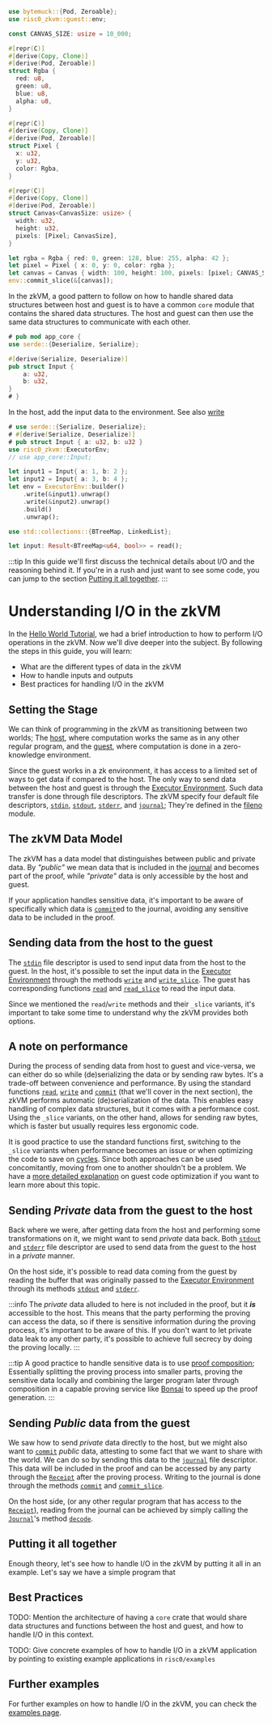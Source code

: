  ```rust no_run
 use bytemuck::{Pod, Zeroable};
 use risc0_zkvm::guest::env;

 const CANVAS_SIZE: usize = 10_000;

 #[repr(C)]
 #[derive(Copy, Clone)]
 #[derive(Pod, Zeroable)]
 struct Rgba {
   red: u8,
   green: u8,
   blue: u8,
   alpha: u8,
 }

 #[repr(C)]
 #[derive(Copy, Clone)]
 #[derive(Pod, Zeroable)]
 struct Pixel {
   x: u32,
   y: u32,
   color: Rgba,
 }

 #[repr(C)]
 #[derive(Copy, Clone)]
 #[derive(Pod, Zeroable)]
 struct Canvas<CanvasSize: usize> {
   width: u32,
   height: u32,
   pixels: [Pixel; CanvasSize],
 }

 let rgba = Rgba { red: 0, green: 128, blue: 255, alpha: 42 };
 let pixel = Pixel { x: 0, y: 0, color: rgba };
 let canvas = Canvas { width: 100, height: 100, pixels: [pixel; CANVAS_SIZE] };
 env::commit_slice(&[canvas]);
 ```

In the zkVM, a good pattern to follow on how to handle shared data
structures between host and guest is to have a common `core` module that
contains the shared data structures. The host and guest can then use the
same data structures to communicate with each other.

```rust no_run title="core/src/lib.rs"
# pub mod app_core {
use serde::{Deserialize, Serialize};

#[derive(Serialize, Deserialize)]
pub struct Input {
    a: u32,
    b: u32,
}
# }
```

In the host, add the input data to the environment.
See also [write][source-env::write]

```rust no_run title="src/main.rs"
# use serde::{Serialize, Deserialize};
# #[derive(Serialize, Deserialize)]
# pub struct Input { a: u32, b: u32 }
use risc0_zkvm::ExecutorEnv;
// use app_core::Input;

let input1 = Input{ a: 1, b: 2 };
let input2 = Input{ a: 3, b: 4 };
let env = ExecutorEnv::builder()
    .write(&input1).unwrap()
    .write(&input2).unwrap()
    .build()
    .unwrap();
```

```rust no_run title="methods/guest/src/main.rs"
use std::collections::{BTreeMap, LinkedList};

let input: Result<BTreeMap<u64, bool>> = read();
```

:::tip
In this guide we'll first discuss the technical details about I/O and the
reasoning behind it. If you're in a rush and just want to see some code, you can
jump to the section [Putting it all together].
:::

# Understanding I/O in the zkVM

In the [Hello World Tutorial][docs-hello-world], we had a brief introduction to
how to perform I/O operations in the zkVM. Now we'll dive deeper into the subject.
By following the steps in this guide, you will learn:

- What are the different types of data in the zkVM
- How to handle inputs and outputs
- Best practices for handling I/O in the zkVM

## Setting the Stage

We can think of programming in the zkVM as transitioning between two worlds; The
[host], where computation works the same as in any other regular program, and
the [guest], where computation is done in a zero-knowledge environment.

Since the guest works in a zk environment, it has access to a limited set of
ways to get data if compared to the host.
The only way to send data between the host and guest is through the
[Executor Environment][source-executor-env].
Such data transfer is done through file descriptors.
The zkVM specify four default file descriptors, [`stdin`][stdin],
[`stdout`][stdout], [`stderr`][stderr], and [`journal`][journal];
They're defined in the [fileno][source-fileno] module.

## The zkVM Data Model

The zkVM has a data model that distinguishes between public and private data.
By _"public"_ we mean data that is included in the [journal][term-journal] and
becomes part of the proof, while _"private"_ data is only accessible by the host
and guest.

If your application handles sensitive data, it's important to be aware of
specifically which data is [`commit`][source-env::commit]ed to the journal, avoiding
any sensitive data to be included in the proof.

## Sending data from the host to the guest

The [`stdin`][stdin] file descriptor is used to send input data from the host to
the guest.
In the host, it's possible to set the input data in the [Executor Environment][source-executor-env] through the methods [`write`][source-ExecutorEnvBuilder::write] and [`write_slice`][source-ExecutorEnvBuilder::write_slice].
The guest has corresponding functions [`read`][source-env::read] and [`read_slice`][source-env::read_slice] to read the input data.

Since we mentioned the `read`/`write` methods and their `_slice` variants, it's
important to take some time to understand why the zkVM provides both options.

## A note on performance

During the process of sending data from host to guest and vice-versa, we can
either do so while (de)serializing the data or by sending raw bytes.
It's a trade-off between convenience and performance.
By using the standard functions [`read`][source-env::read],
[`write`][source-env::write] and [`commit`][source-env::commit] (that we'll
cover in the next section), the zkVM performs automatic (de)serialization of the
data.
This enables easy handling of complex data structures, but it comes with a performance cost.
Using the `_slice` variants, on the other hand, allows for sending raw bytes,
which is faster but usually requires less ergonomic code.

It is good practice to use the standard functions first, switching to the
`_slice` variants when performance becomes an issue or when optimizing the code
to save on [cycles][term-cycles].
Since both approaches can be used concomitantly, moving from one to another
shouldn't be a problem.
We have a [more detailed explanation][docs-guest-code-optmization] on guest code
optimization if you want to learn more about this topic.

## Sending _Private_ data from the guest to the host

Back where we were, after getting data from the host and performing some
transformations on it, we might want to send _private_ data back.
Both [`stdout`][stdout] and [`stderr`][stderr] file descriptor are used to send
data from the guest to the host in a _private_ manner.

On the host side, it's possible to read data coming from the guest by reading
the buffer that was originally passed to the [Executor
Environment][source-executor-env] through its methods
[`stdout`][source-ExecutorEnvBuilder::stdout] and
[`stderr`][source-ExecutorEnvBuilder::stderr].

:::info
The _private_ data alluded to here is not included in the proof, but it _**is**_
accessible to the host.
This means that the party performing the proving can access the data, so if
there is sensitive information during the proving process, it's important to be
aware of this.
If you don't want to let private data leak to any other party, it's possible to
achieve full secrecy by doing the proving locally.
:::

:::tip
A good practice to handle sensitive data is to use [proof
composition][article-composition];
Essentially splitting the proving process into smaller parts, proving the
sensitive data locally and combining the larger program later through
composition in a capable proving service like [Bonsai][docs-remote-proving] to
speed up the proof generation.
:::

## Sending _Public_ data from the guest

We saw how to send _private_ data directly to the host, but we might also want
to [`commit`][source-env::commit] _public_ data, attesting to some fact that we
want to share with the world.
We can do so by sending this data to the [`journal`][journal] file descriptor.
This data will be included in the proof and can be accessed by any party through
the [`Receipt`][source-Receipt] after the proving process.
Writing to the journal is done through the methods
[`commit`][source-env::commit] and [`commit_slice`][source-env::commit_slice].

On the host side, (or any other regular program that has access to the
[`Receipt`][source-Receipt]), reading from the journal can be achieved by simply
calling the [`Journal`][source-Journal]'s method
[`decode`][source-Journal::decode].

## Putting it all together

Enough theory, let's see how to handle I/O in the zkVM by putting it all in an example.
Let's say we have a simple program that

## Best Practices

TODO: Mention the architecture of having a `core` crate that would share data structures and functions between the host and guest, and how to handle I/O in this context.

TODO: Give concrete examples of how to handle I/O in a zkVM application by pointing to existing example applications in `risc0/examples`

## Further examples

For further examples on how to handle I/O in the zkVM, you can check the [examples page].

[Putting it all together]: #putting-it-all-together
[guest-code-101-io]: ../guest-code-101.md#basic-guest-functionality-reading-writing-and-committing
[env-module-functions]: https://docs.rs/risc0-zkvm/*/risc0_zkvm/guest/env/index.html#functions
[stdin]: https://docs.rs/risc0-zkvm/*/risc0_zkvm/guest/env/fn.stdin.html
[stdout]: https://docs.rs/risc0-zkvm/*/risc0_zkvm/guest/env/fn.stdout.html
[stderr]: https://docs.rs/risc0-zkvm/*/risc0_zkvm/guest/env/fn.stderr.html
[journal]: https://docs.rs/risc0-zkvm/*/risc0_zkvm/guest/env/fn.journal.html
[source-env::read]: https://docs.rs/risc0-zkvm/*/risc0_zkvm/guest/env/fn.read.html
[source-env::read_slice]: https://docs.rs/risc0-zkvm/*/risc0_zkvm/guest/env/fn.read_slice.html
[source-env::write]: https://docs.rs/risc0-zkvm/*/risc0_zkvm/guest/env/fn.write.html
[source-ExecutorEnvBuilder::write]: https://docs.rs/risc0-zkvm/*/risc0_zkvm/struct.ExecutorEnvBuilder.html#method.write
[source-ExecutorEnvBuilder::stdout]: https://docs.rs/risc0-zkvm/*/risc0_zkvm/struct.ExecutorEnvBuilder.html#method.stdout
[source-ExecutorEnvBuilder::stderr]: https://docs.rs/risc0-zkvm/*/risc0_zkvm/struct.ExecutorEnvBuilder.html#method.stderr
[source-ExecutorEnvBuilder::write_slice]: https://docs.rs/risc0-zkvm/*/risc0_zkvm/struct.ExecutorEnvBuilder.html#method.write_slice
[write_slice_method]: https://docs.rs/risc0-zkvm/*/risc0_zkvm/guest/env/fn.write_slice.html
[source-env::commit]: https://docs.rs/risc0-zkvm/*/risc0_zkvm/guest/env/fn.commit.html
[source-env::commit_slice]: https://docs.rs/risc0-zkvm/*/risc0_zkvm/guest/env/fn.commit_slice.html
[term-journal]: https://dev.risczero.com/terminology#journal
[term-cycles]: https://dev.risczero.com/terminology#clock-cycles
[session]: https://dev.risczero.com/terminology#session
[examples page]: ../examples.md
[docs-hello-world]: ./hello-world.md
[docs-remote-proving]: ../../generating-proofs/remote-proving.md
[docs-guest-code-optmization]: ../optimization.md#when-reading-data-as-raw-bytes-use-envread_slice
[article-composition]: https://www.risczero.com/blog/proof-composition
[source-executor-env]: https://docs.rs/risc0-zkvm/*/risc0_zkvm/struct.ExecutorEnv.html
[source-receipt]: https://docs.rs/risc0-zkvm/*/risc0_zkvm/struct.Receipt.html
[source-fileno]: https://docs.rs/risc0-zkvm-platform/*/risc0_zkvm_platform/fileno/index.html
[source-Journal]: https://docs.rs/risc0-zkvm/*/risc0_zkvm/struct.Journal.html
[source-Journal::decode]: https://docs.rs/risc0-zkvm/*/risc0_zkvm/struct.Journal.html#method.decode
[guest]: https://dev.risczero.com/terminology#guest
[host]: https://dev.risczero.com/terminology#host
